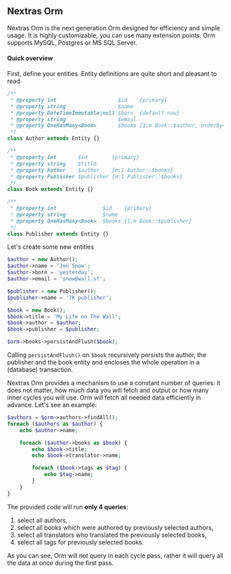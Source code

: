 ## Nextras Orm

Nextras Orm is the next generation Orm designed for efficiency and simple usage. It is highly customizable, you can use many extension points. Orm supports MySQL, Postgres or MS SQL Server.

#### Quick overview

First, define your entities. Entity definitions are quite short and pleasant to read.

```php
/**
 * @property int                    $id    {primary}
 * @property string                 $name
 * @property DateTimeImmutable|null $born  {default now}
 * @property string                 $email
 * @property OneHasMany<Book>       $books {1:m Book::$author, orderBy=[id=DESC], cascade=[persist, remove]}
 */
class Author extends Entity {}

/**
 * @property int       $id        {primary}
 * @property string    $title
 * @property Author    $author    {m:1 Author::$books}
 * @property Publisher $publisher {m:1 Publisher::$books}
 */
class Book extends Entity {}

/**
 * @property int               $id    {primary}
 * @property string            $name
 * @property OneHasMany<Book>  $books {1:m Book::$publisher}
 */
class Publisher extends Entity {}
```

Let's create some new entities

```php
$author = new Author();
$author->name = 'Jon Snow';
$author->born = 'yesterday';
$author->email = 'snow@wall.st';

$publisher = new Publisher();
$publisher->name = '7K publisher';

$book = new Book();
$book->title = 'My Life on The Wall';
$book->author = $author;
$book->publisher = $publisher;

$orm->books->persistAndFlush($book);
```

Calling `persistAndFlush()` on `$book` recursively persists the author, the publisher and the book entity and encloses the whole operation in a (database) transaction.

Nextras Orm provides a mechanism to use a constant number of queries: it does not matter, how much data you will fetch and output or how many inner cycles you will use. Orm will fetch all needed data efficiently in advance. Let's see an example:

```php
$authors = $orm->authors->findAll();
foreach ($authors as $author) {
	echo $author->name;

	foreach ($author->books as $book) {
		echo $book->title;
		echo $book->translator->name;

		foreach ($book->tags as $tag) {
			echo $tag->name;
		}
	}
}
```

The provided code will run **only 4 queries**:
1. select all authors,
2. select all books which were authored by previously selected authors,
3. select all translators who translated the previously selected books,
4. select all tags for previously selected books.

As you can see, Orm will not query in each cycle pass, rather it will query all the data at once during the first pass.
